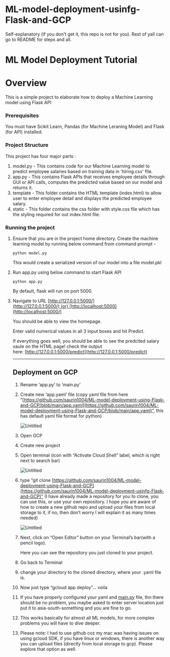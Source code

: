 # ML-model-deployment-usinfg-Flask-and-GCP
Self-explanatory (if you don't get it, this repo is not for you). Rest of yall can go to README for steps and all.
# ML Model Deployment Tutorial

# Overview

This is a simple project to elaborate how to deploy a Machine Learning model using Flask API

### **Prerequisites**

You must have Scikit Learn, Pandas (for Machine Leraning Model) and Flask (for API) installed.

### **Project Structure**

This project has four major parts :

1. model.py - This contains code for our Machine Learning model to predict employee salaries based on training data in 'hiring.csv' file.
2. app.py - This contains Flask APIs that receives employee details through GUI or API calls, computes the predicted value based on our model and returns it.
3. template - This folder contains the HTML template (index.html) to allow user to enter employee detail and displays the predicted employee salary.
4. static - This folder contains the css folder with style.css file which has the styling required for out index.html file.

### **Running the project**

1. Ensure that you are in the project home directory. Create the machine learning model by running below command from command prompt -
    
    `python model.py`
    
    This would create a serialized version of our model into a file model.pkl
    
2. Run app.py using below command to start Flask API
    
    `python app.py`
    
    By default, flask will run on port 5000.
    
3. Navigate to URL [http://127.0.0.1:5000/](http://127.0.0.1:5000/) (or) [http://localhost:5000](http://localhost:5000/)
    
    You should be able to view the homepage.
    
    Enter valid numerical values in all 3 input boxes and hit Predict.
    
    If everything goes well, you should be able to see the predcited salary vaule on the HTML page! check the output here: [http://127.0.0.1:5000/predict](http://127.0.0.1:5000/predict)
    
    ---
    
    ## Deployment on GCP
    
    1. Rename ‘app.py’ to ‘main.py’
    2. Create new ‘app.yaml’ file (copy yaml file from here “[https://github.com/saurin1004/ML-model-deployment-using-Flask-and-GCP/blob/main/app.yaml](https://github.com/saurin1004/ML-model-deployment-using-Flask-and-GCP/blob/main/app.yaml)”, this has default yaml file format for python)
        
        ![Untitled](https://s3-us-west-2.amazonaws.com/secure.notion-static.com/a5824ad7-d846-46e9-96c0-a50afd445658/Untitled.png)
        
    3. Open GCP
    4. Create new project
    5. Open terminal (icon with “Activate Cloud Shell” label, which is right next to search bar)
        
        ![Untitled](https://s3-us-west-2.amazonaws.com/secure.notion-static.com/6cd350db-6b97-48e8-a1ae-943df338ab81/Untitled.png)
        
    6. type “git clone [https://github.com/saurin1004/ML-model-deployment-using-Flask-and-GCP](https://github.com/saurin1004/ML-model-deployment-usinfg-Flask-and-GCP)” (I have already made a repository for you to clone, you can use this, or use your own repository. I hope you are aware of how to create a new github repo and upload your files from local storage to it, if no, then don’t worry I will explain it as many times needed)
        
        ![Untitled](https://s3-us-west-2.amazonaws.com/secure.notion-static.com/b6475642-bcbc-411c-b1d0-47d2438b7408/Untitled.png)
        
    7. Next, click on “Open Editor” button on your Terminal’s bar(with a pencil logo).
        
        Here you can see the repository you just cloned to your project.
        
    8. Go back to Terminal
    9. change your directory to the cloned directory, where your .yaml file is.
    10. Now just type “gcloud app deploy”… voila
    11. If you have properly configured your yaml and [main.py](http://main.py) file, thn there should be no problem, you maybe asked to enter server location just put it to asia-south-something and you are fine to go.
    12. This works basically for almost all ML models, for more complex problems you will have to dive deeper.
    13. Please note: I had to use github coz my mac was having issues on using gcloud SDK, if you have linux or windows, there is another way you can upload files (directly from local storage to gcp). Please explore that option as well.
